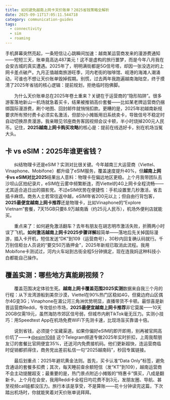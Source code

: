 ```yaml
---
title: 如何避免越南上网卡天价账单？2025省钱策略全解析
date: 2025-09-11T17:05:11.544718
category: communication-guides
tags:
  - connectivity
  - sim
  - roaming
---
```


手机屏幕突然亮起，一条短信让心跳瞬间加速：越南某运营商发来的漫游费通知——短短三天，账单竟高达487美元！这不是虚构的旅行噩梦，而是今年八月我在会安古城的真实遭遇。2025年了，明明满街都是5G信号塔，却因一张没选对的上网卡差点破产。九月正值越南旅游旺季，河内老街的咖啡馆、岘港的海滩人潮涌动，可谁也不想让天价账单毁掉假期。别慌，过去两年我跑遍越南海陆空，终于摸清了2025年省钱的核心逻辑：提前规划，拒绝临时抱佛脚。

　　为什么天价账单总在2025年卷土重来？关键在于运营商的“隐形陷阱”。很多游客落地新山一机场就急着买卡，结果被推销高价套餐——比如某老牌运营商仍捆绑国际漫游费，刷个地图、回封邮件就悄悄扣款。更糟的是，2025年初越南新规要求所有预付费卡必须实名激活，但部分小摊贩用旧系统卖卡，导致信号不稳定时自动切换昂贵漫游。我亲眼见邻座商务客因视频会议卡顿，半小时烧掉200元人民币。记住，**2025越南上网卡购买攻略**的核心是：提前在线选好卡，别在机场当冤大头。

## 卡 vs eSIM：2025年谁更省钱？
　　纠结物理卡还是eSIM？实测对比很关键。今年越南三大运营商（Viettel、Vinaphone、Mobifone）都升级了eSIM服务，覆盖速度提升40%，但**越南上网卡vs eSIM对比2025**结果出人意料：物理卡在偏远地区更稳。上个月我带团队去沙坝山区拍纪录片，eSIM在云雾中频繁断连，而Viettel的4G上网卡全程流畅——尤其适合追日出的摄影党。不过eSIM优势在便捷性：手机设置里几秒激活，省去插卡麻烦。商务人士若常往返中越，eSIM年省200元以上；但自由行背包客，**2025最便宜越南上网卡推荐**还是物理卡，比如Vinaphone的“Explore Vietnam”套餐，7天15GB只要8.9万越南盾（约25元人民币），机场外便利店就能买。

　　重点来了：如何避免激活翻车？去年有朋友在胡志明市激活失败，折腾两小时误了飞机。**如何激活越南上网卡2025步骤详解**超简单——落地后先关掉国际漫游，插入卡开机，短信发送“DK”到109（运营商号），30秒内回复确认码就行。千万别信柜台人员说的“要交50万盾押金”，2025年新规已取消此流程。我用Mobifone卡测试过，河内火车站到古街全程5分钟搞定，现在连我妈这种科技小白都能自己操作。

## 覆盖实测：哪些地方真能刷视频？
　　覆盖范围决定体验生死。**越南上网卡覆盖范围2025实测**数据来自我三个月的行程：从下龙湾游船到美奈沙漠，Viettel在90%热门区稳如4G，但奠边府山区偶尔4G变3G；Vinaphone在湄公河三角洲优势明显，直播带货不卡顿。最惊喜是新晋运营商Reddi，专攻低价市场，**2025最便宜越南上网卡推荐**非它莫属——10天20GB仅需19元，虽然海防市郊区信号弱，但城市内刷TikTok毫无压力。实测小技巧：用Speedtest App在机场免费WiFi下先测卡速，比现场盲买靠谱十倍。

　　说到省钱，必须提个宝藏渠道。如果你偏好eSIM的即开即用，别再被官网高价坑了——✈[@esim1088](https://t.me/s/esim1088) 这个Telegram频道专做2025年实时折扣，上周我帮朋友订的套餐比官网便宜35%，还送河内免费接机码。他们更新超快，连运营商临时促销都抓得住，商务党出差前私信一句“2025越南码”，秒回专属链接。

　　最后划重点：2025年避坑黄金法则。首先，买卡认准“Data Only”标签，避免含通话的套餐多扣费；其次，每天睡前查余额短信（发“KT”到109），越南运营商不会主动提醒超支；最重要的是，热门景点附近小摊贩的“特惠卡”慎买，八成是翻新卡。上个月在会安，我用Reddi卡全程日均花费不到3元，发朋友圈、导航、甚至视频call娃都没压力。旅行本该是享受，不是算账——花十分钟读完这篇，下次踏出机场时，你就能笑着对天价账单说拜拜。